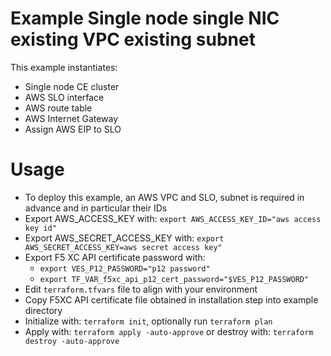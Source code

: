 # Example Single node single NIC existing VPC existing subnet

This example instantiates:

- Single node CE cluster
- AWS SLO interface
- AWS route table
- AWS Internet Gateway
- Assign AWS EIP to SLO

# Usage

- To deploy this example, an AWS VPC and SLO, subnet is required in advance and in particular their IDs
- Export AWS_ACCESS_KEY with: `export AWS_ACCESS_KEY_ID="aws access key id"`
- Export AWS_SECRET_ACCESS_KEY with: `export AWS_SECRET_ACCESS_KEY=aws secret access key"`
- Export F5 XC API certificate password with: 
  * `export VES_P12_PASSWORD="p12 password"`
  * `export TF_VAR_f5xc_api_p12_cert_password="$VES_P12_PASSWORD"`
- Edit `terraform.tfvars` file to align with your environment
- Copy F5XC API certificate file obtained in installation step into example directory
- Initialize with: `terraform init`, optionally run `terraform plan`
- Apply with: `terraform apply -auto-approve` or destroy with: `terraform destroy -auto-approve`